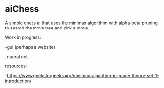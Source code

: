 # aiChess
A simple chess ai that uses the minimax algorithim with alpha-beta pruning to search the move tree and pick a move.


Work in progress:

-gui (perhaps a website)

-nueral net


resources:

-https://www.geeksforgeeks.org/minimax-algorithm-in-game-theory-set-1-introduction/
